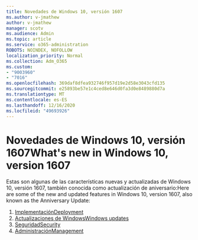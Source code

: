 ```yaml
---
title: Novedades de Windows 10, versión 1607
ms.author: v-jmathew
author: v-jmathew
manager: scotv
ms.audience: Admin
ms.topic: article
ms.service: o365-administration
ROBOTS: NOINDEX, NOFOLLOW
localization_priority: Normal
ms.collection: Adm_O365
ms.custom:
- "9003960"
- "7016"
ms.openlocfilehash: 369daf8dfea932746f957d19e2d58e3043cfd135
ms.sourcegitcommit: e25893be57e1c4ced8e646d0fa3d0e8489880d7a
ms.translationtype: MT
ms.contentlocale: es-ES
ms.lasthandoff: 12/16/2020
ms.locfileid: "49693926"
---
```

# <a name="whats-new-in-windows-10-version-1607"></a><span data-ttu-id="f1556-102">Novedades de Windows 10, versión 1607</span><span class="sxs-lookup"><span data-stu-id="f1556-102">What's new in Windows 10, version 1607</span></span>

<span data-ttu-id="f1556-103">Estas son algunas de las características nuevas y actualizadas de Windows 10, versión 1607, también conocida como actualización de aniversario:</span><span class="sxs-lookup"><span data-stu-id="f1556-103">Here are some of the new and updated features in Windows 10, version 1607, also known as the Anniversary Update:</span></span>

1. [<span data-ttu-id="f1556-104">Implementación</span><span class="sxs-lookup"><span data-stu-id="f1556-104">Deployment</span></span>](https://go.microsoft.com/fwlink/?linkid=2114462)
2. [<span data-ttu-id="f1556-105">Actualizaciones de Windows</span><span class="sxs-lookup"><span data-stu-id="f1556-105">Windows updates</span></span>](https://go.microsoft.com/fwlink/?linkid=2114463)
3. [<span data-ttu-id="f1556-106">Seguridad</span><span class="sxs-lookup"><span data-stu-id="f1556-106">Security</span></span>](https://go.microsoft.com/fwlink/?linkid=2114270)
4. [<span data-ttu-id="f1556-107">Administración</span><span class="sxs-lookup"><span data-stu-id="f1556-107">Management</span></span>](https://go.microsoft.com/fwlink/?linkid=2114271)
